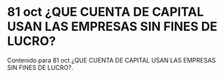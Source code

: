 # 81 oct  ¿QUE CUENTA DE CAPITAL USAN LAS EMPRESAS SIN FINES DE LUCRO?

Contenido para 81 oct  ¿QUE CUENTA DE CAPITAL USAN LAS EMPRESAS SIN FINES DE LUCRO?.